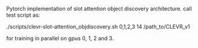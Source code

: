 Pytorch implementation of slot attention object discovery architecture. call test script as:

./scripts/clevr-slot-attention_objdiscovery.sh 0,1,2,3 14 /path_to/CLEVR_v1

for training in parallel on gpus 0, 1, 2 and 3.